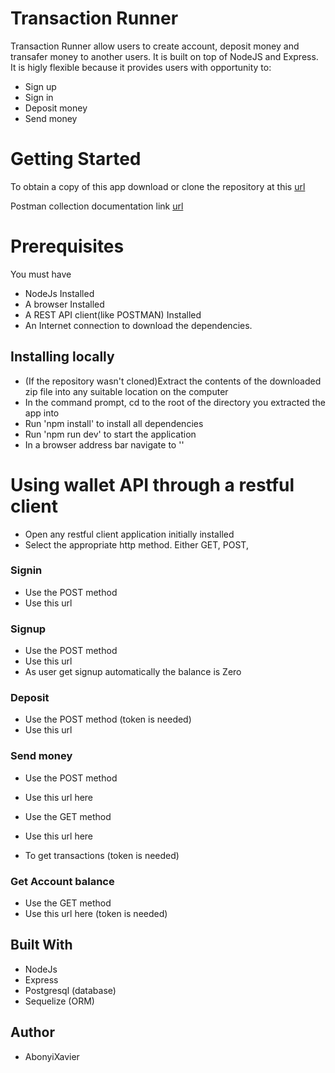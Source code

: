 # Transaction Runner

Transaction Runner allow users to create account, deposit money and transafer money to another users. It is built on top of NodeJS and Express. It is higly flexible because it provides users with opportunity to:

- Sign up
- Sign in
- Deposit money
- Send money 

# Getting Started

To obtain a copy of this app download or clone the repository at this [url]()

Postman collection documentation link [url]()

# Prerequisites

You must have

- NodeJs Installed
- A browser Installed
- A REST API client(like POSTMAN) Installed
- An Internet connection to download the dependencies.

## Installing locally

- (If the repository wasn't cloned)Extract the contents of the downloaded zip file into any suitable location on the computer
- In the command prompt, cd to the root of the directory you extracted the app into
- Run 'npm install' to install all dependencies
- Run 'npm run dev' to start the application
- In a browser address bar navigate to ''

# Using wallet API through a restful client

- Open any restful client application initially installed
- Select the appropriate http method. Either GET, POST,

### Signin

- Use the POST method
- Use this url 

### Signup

- Use the POST method
- Use this url 
- As user get signup automatically the balance is Zero


### Deposit

- Use the POST method (token is needed)
- Use this url 


### Send money

- Use the POST method
- Use this url here

- Use the GET method
- Use this url here
- To get transactions (token is needed)

### Get Account balance

- Use the GET method
- Use this url here (token is needed)


## Built With

- NodeJs
- Express
- Postgresql (database)
- Sequelize (ORM)

## Author

- AbonyiXavier
